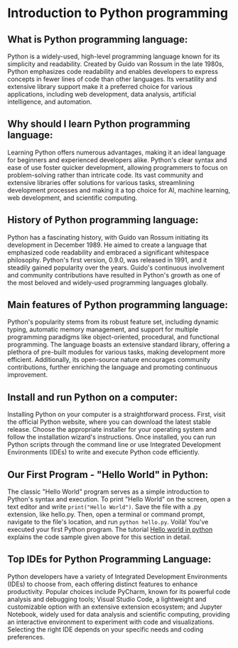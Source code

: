 # Introduction to Python programming

## What is Python programming language: ## 
Python is a widely-used, high-level programming language known for its simplicity and readability. Created by Guido van Rossum in the late 1980s, Python emphasizes code readability and enables developers to express concepts in fewer lines of code than other languages. Its versatility and extensive library support make it a preferred choice for various applications, including web development, data analysis, artificial intelligence, and automation.

## Why should I learn Python programming language: ## 
Learning Python offers numerous advantages, making it an ideal language for beginners and experienced developers alike. Python's clear syntax and ease of use foster quicker development, allowing programmers to focus on problem-solving rather than intricate code. Its vast community and extensive libraries offer solutions for various tasks, streamlining development processes and making it a top choice for AI, machine learning, web development, and scientific computing.

## History of Python programming language: ## 
Python has a fascinating history, with Guido van Rossum initiating its development in December 1989. He aimed to create a language that emphasized code readability and embraced a significant whitespace philosophy. Python's first version, 0.9.0, was released in 1991, and it steadily gained popularity over the years. Guido's continuous involvement and community contributions have resulted in Python's growth as one of the most beloved and widely-used programming languages globally.

## Main features of Python programming language: ## 
Python's popularity stems from its robust feature set, including dynamic typing, automatic memory management, and support for multiple programming paradigms like object-oriented, procedural, and functional programming. The language boasts an extensive standard library, offering a plethora of pre-built modules for various tasks, making development more efficient. Additionally, its open-source nature encourages community contributions, further enriching the language and promoting continuous improvement.

## Install and run Python on a computer: ## 
Installing Python on your computer is a straightforward process. First, visit the official Python website, where you can download the latest stable release. Choose the appropriate installer for your operating system and follow the installation wizard's instructions. Once installed, you can run Python scripts through the command line or use Integrated Development Environments (IDEs) to write and execute Python code efficiently.

## Our First Program - "Hello World" in Python: ## 
The classic "Hello World" program serves as a simple introduction to Python's syntax and execution. To print "Hello World" on the screen, open a text editor and write `print("Hello World")`. Save the file with a .py extension, like hello.py. Then, open a terminal or command prompt, navigate to the file's location, and run `python hello.py`. Voilà! You've executed your first Python program. The tutorial <a href="https://www.kolledge.com/python/tutorial/hello-world-in-python">Hello world in python</a> explains the code sample given above for this section in detail.

## Top IDEs for Python Programming Language: ## 
Python developers have a variety of Integrated Development Environments (IDEs) to choose from, each offering distinct features to enhance productivity. Popular choices include PyCharm, known for its powerful code analysis and debugging tools; Visual Studio Code, a lightweight and customizable option with an extensive extension ecosystem; and Jupyter Notebook, widely used for data analysis and scientific computing, providing an interactive environment to experiment with code and visualizations. Selecting the right IDE depends on your specific needs and coding preferences.